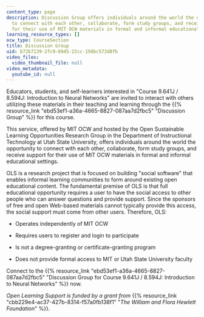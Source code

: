 ```yaml
---
content_type: page
description: Discussion Group offers individuals around the world the opportunity
  to connect with each other, collaborate, form study groups, and receive support
  for their use of MIT OCW materials in formal and informal educational settings.
learning_resource_types: []
ocw_type: CourseSection
title: Discussion Group
uid: b72b7139-2fc9-6945-22cc-156bc573d8fb
video_files:
  video_thumbnail_file: null
video_metadata:
  youtube_id: null
---
```


Educators, students, and self-learners interested in "Course 9.641J / 8.594J: Introduction to Neural Networks" are invited to interact with others utilizing these materials in their teaching and learning through the {{% resource_link "ebd53ef1-a36a-4665-8827-087aa7d2fbc5" "Discussion Group" %}} for this course.

This service, offered by MIT OCW and hosted by the Open Sustainable Learning Opportunities Research Group in the Department of Instructional Technology at Utah State University, offers individuals around the world the opportunity to connect with each other, collaborate, form study groups, and receive support for their use of MIT OCW materials in formal and informal educational settings.

OLS is a research project that is focused on building "social software" that enables informal learning communities to form around existing open educational content. The fundamental premise of OLS is that full educational opportunity requires a user to have the social access to other people who can answer questions and provide support. Since the sponsors of free and open Web-based materials cannot typically provide this access, the social support must come from other users. Therefore, OLS:

*   Operates independently of MIT OCW
    
*   Requires users to register and login to participate
    
*   Is not a degree-granting or certificate-granting program
    
*   Does not provide formal access to MIT or Utah State University faculty
    

Connect to the {{% resource_link "ebd53ef1-a36a-4665-8827-087aa7d2fbc5" "Discussion Group for Course 9.641J / 8.594J: Introduction to Neural Networks" %}} now.

_Open Learning Support is funded by a grant from_ {{% resource_link "cbb229e4-ac37-427b-8314-f57a0fb138f1" "_The William and Flora Hewlett Foundation_" %}}.
